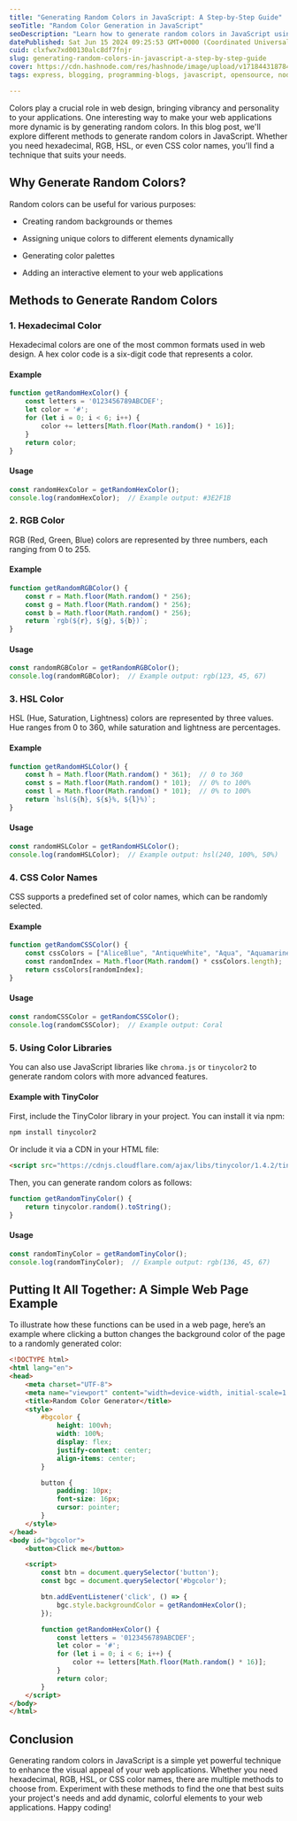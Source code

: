 ```yaml
---
title: "Generating Random Colors in JavaScript: A Step-by-Step Guide"
seoTitle: "Random Color Generation in JavaScript"
seoDescription: "Learn how to generate random colors in JavaScript using hexadecimal, RGB, HSL, and CSS color names to enhance your web applications"
datePublished: Sat Jun 15 2024 09:25:53 GMT+0000 (Coordinated Universal Time)
cuid: clxfwx7xd00130alc8df7fnjr
slug: generating-random-colors-in-javascript-a-step-by-step-guide
cover: https://cdn.hashnode.com/res/hashnode/image/upload/v1718443187842/2ff532fc-6df9-4e65-b84c-683de4357fce.jpeg
tags: express, blogging, programming-blogs, javascript, opensource, nodejs, projects, beginner, coding, guide, beginners, expressjs-cilb5apda0066e053g7td7q24, random-quotes-generator, practice-coding, step-by-step-guide

---
```


Colors play a crucial role in web design, bringing vibrancy and personality to your applications. One interesting way to make your web applications more dynamic is by generating random colors. In this blog post, we'll explore different methods to generate random colors in JavaScript. Whether you need hexadecimal, RGB, HSL, or even CSS color names, you'll find a technique that suits your needs.

## Why Generate Random Colors?

Random colors can be useful for various purposes:

* Creating random backgrounds or themes
    
* Assigning unique colors to different elements dynamically
    
* Generating color palettes
    
* Adding an interactive element to your web applications
    

## Methods to Generate Random Colors

### 1\. Hexadecimal Color

Hexadecimal colors are one of the most common formats used in web design. A hex color code is a six-digit code that represents a color.

#### Example

```javascript
function getRandomHexColor() {
    const letters = '0123456789ABCDEF';
    let color = '#';
    for (let i = 0; i < 6; i++) {
        color += letters[Math.floor(Math.random() * 16)];
    }
    return color;
}
```

#### Usage

```javascript
const randomHexColor = getRandomHexColor();
console.log(randomHexColor);  // Example output: #3E2F1B
```

### 2\. RGB Color

RGB (Red, Green, Blue) colors are represented by three numbers, each ranging from 0 to 255.

#### Example

```javascript
function getRandomRGBColor() {
    const r = Math.floor(Math.random() * 256);
    const g = Math.floor(Math.random() * 256);
    const b = Math.floor(Math.random() * 256);
    return `rgb(${r}, ${g}, ${b})`;
}
```

#### Usage

```javascript
const randomRGBColor = getRandomRGBColor();
console.log(randomRGBColor);  // Example output: rgb(123, 45, 67)
```

### 3\. HSL Color

HSL (Hue, Saturation, Lightness) colors are represented by three values. Hue ranges from 0 to 360, while saturation and lightness are percentages.

#### Example

```javascript
function getRandomHSLColor() {
    const h = Math.floor(Math.random() * 361);  // 0 to 360
    const s = Math.floor(Math.random() * 101);  // 0% to 100%
    const l = Math.floor(Math.random() * 101);  // 0% to 100%
    return `hsl(${h}, ${s}%, ${l}%)`;
}
```

#### Usage

```javascript
const randomHSLColor = getRandomHSLColor();
console.log(randomHSLColor);  // Example output: hsl(240, 100%, 50%)
```

### 4\. CSS Color Names

CSS supports a predefined set of color names, which can be randomly selected.

#### Example

```javascript
function getRandomCSSColor() {
    const cssColors = ["AliceBlue", "AntiqueWhite", "Aqua", "Aquamarine", "Azure", "Beige", "Bisque", "Black", "BlanchedAlmond", "Blue", "BlueViolet", "Brown", "BurlyWood", "CadetBlue", "Chartreuse", "Chocolate", "Coral", "CornflowerBlue", "Cornsilk", "Crimson", "Cyan", "DarkBlue", "DarkCyan", "DarkGoldenRod", "DarkGray", "DarkGreen", "DarkKhaki", "DarkMagenta", "DarkOliveGreen", "DarkOrange", "DarkOrchid", "DarkRed", "DarkSalmon", "DarkSeaGreen", "DarkSlateBlue", "DarkSlateGray", "DarkTurquoise", "DarkViolet", "DeepPink", "DeepSkyBlue", "DimGray", "DodgerBlue", "FireBrick", "FloralWhite", "ForestGreen", "Fuchsia", "Gainsboro", "GhostWhite", "Gold", "GoldenRod", "Gray", "Green", "GreenYellow", "HoneyDew", "HotPink", "IndianRed", "Indigo", "Ivory", "Khaki", "Lavender", "LavenderBlush", "LawnGreen", "LemonChiffon", "LightBlue", "LightCoral", "LightCyan", "LightGoldenRodYellow", "LightGray", "LightGreen", "LightPink", "LightSalmon", "LightSeaGreen", "LightSkyBlue", "LightSlateGray", "LightSteelBlue", "LightYellow", "Lime", "LimeGreen", "Linen", "Magenta", "Maroon", "MediumAquaMarine", "MediumBlue", "MediumOrchid", "MediumPurple", "MediumSeaGreen", "MediumSlateBlue", "MediumSpringGreen", "MediumTurquoise", "MediumVioletRed", "MidnightBlue", "MintCream", "MistyRose", "Moccasin", "NavajoWhite", "Navy", "OldLace", "Olive", "OliveDrab", "Orange", "OrangeRed", "Orchid", "PaleGoldenRod", "PaleGreen", "PaleTurquoise", "PaleVioletRed", "PapayaWhip", "PeachPuff", "Peru", "Pink", "Plum", "PowderBlue", "Purple", "RebeccaPurple", "Red", "RosyBrown", "RoyalBlue", "SaddleBrown", "Salmon", "SandyBrown", "SeaGreen", "SeaShell", "Sienna", "Silver", "SkyBlue", "SlateBlue", "SlateGray", "Snow", "SpringGreen", "SteelBlue", "Tan", "Teal", "Thistle", "Tomato", "Turquoise", "Violet", "Wheat", "White", "WhiteSmoke", "Yellow", "YellowGreen"];
    const randomIndex = Math.floor(Math.random() * cssColors.length);
    return cssColors[randomIndex];
}
```

#### Usage

```javascript
const randomCSSColor = getRandomCSSColor();
console.log(randomCSSColor);  // Example output: Coral
```

### 5\. Using Color Libraries

You can also use JavaScript libraries like `chroma.js` or `tinycolor2` to generate random colors with more advanced features.

#### Example with TinyColor

First, include the TinyColor library in your project. You can install it via npm:

```bash
npm install tinycolor2
```

Or include it via a CDN in your HTML file:

```html
<script src="https://cdnjs.cloudflare.com/ajax/libs/tinycolor/1.4.2/tinycolor.min.js"></script>
```

Then, you can generate random colors as follows:

```javascript
function getRandomTinyColor() {
    return tinycolor.random().toString();
}
```

#### Usage

```javascript
const randomTinyColor = getRandomTinyColor();
console.log(randomTinyColor);  // Example output: rgb(136, 45, 67)
```

## Putting It All Together: A Simple Web Page Example

To illustrate how these functions can be used in a web page, here’s an example where clicking a button changes the background color of the page to a randomly generated color:

```html
<!DOCTYPE html>
<html lang="en">
<head>
    <meta charset="UTF-8">
    <meta name="viewport" content="width=device-width, initial-scale=1.0">
    <title>Random Color Generator</title>
    <style>
        #bgcolor {
            height: 100vh;
            width: 100%;
            display: flex;
            justify-content: center;
            align-items: center;
        }

        button {
            padding: 10px;
            font-size: 16px;
            cursor: pointer;
        }
    </style>
</head>
<body id="bgcolor">
    <button>Click me</button>

    <script>
        const btn = document.querySelector('button');
        const bgc = document.querySelector('#bgcolor');

        btn.addEventListener('click', () => {
            bgc.style.backgroundColor = getRandomHexColor();
        });

        function getRandomHexColor() {
            const letters = '0123456789ABCDEF';
            let color = '#';
            for (let i = 0; i < 6; i++) {
                color += letters[Math.floor(Math.random() * 16)];
            }
            return color;
        }
    </script>
</body>
</html>
```

## Conclusion

Generating random colors in JavaScript is a simple yet powerful technique to enhance the visual appeal of your web applications. Whether you need hexadecimal, RGB, HSL, or CSS color names, there are multiple methods to choose from. Experiment with these methods to find the one that best suits your project's needs and add dynamic, colorful elements to your web applications. Happy coding!